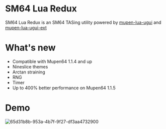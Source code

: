 # SM64 Lua Redux

SM64 Lua Redux is an SM64 TASing utility powered by [mupen-lua-ugui](https://github.com/Aurumaker72/mupen-lua-ugui) and  [mupen-lua-ugui-ext](https://github.com/Aurumaker72/mupen-lua-ugui-ext)

# What's new

- Compatible with Mupen64 1.1.4 and up
- Nineslice themes
- Arctan straining
- RNG
- Timer
- Up to 400% better performance on Mupen64 1.1.5

# Demo

![65d31b8b-953a-4b7f-9f27-df3aa4732900](https://github.com/Mupen64-Rewrite/SM64LuaRedux/assets/48759429/ea63c748-264a-4783-a58a-07cff5e1c7cb)
